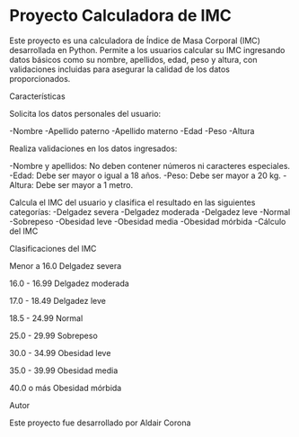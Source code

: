 # Proyecto Calculadora de IMC

Este proyecto es una calculadora de Índice de Masa Corporal (IMC) desarrollada en Python. Permite a los usuarios calcular su IMC ingresando datos básicos como su nombre, apellidos, edad, peso y altura, con validaciones incluidas para asegurar la calidad de los datos proporcionados.

Características

Solicita los datos personales del usuario:

-Nombre
-Apellido paterno
-Apellido materno
-Edad
-Peso
-Altura

Realiza validaciones en los datos ingresados:

-Nombre y apellidos: No deben contener números ni caracteres especiales.
-Edad: Debe ser mayor o igual a 18 años.
-Peso: Debe ser mayor a 20 kg.
-Altura: Debe ser mayor a 1 metro.

Calcula el IMC del usuario y clasifica el resultado en las siguientes categorías:
-Delgadez severa
-Delgadez moderada
-Delgadez leve
-Normal
-Sobrepeso
-Obesidad leve
-Obesidad media
-Obesidad mórbida
-Cálculo del IMC


Clasificaciones del IMC


Menor a 16.0
Delgadez severa


16.0 - 16.99
Delgadez moderada

17.0 - 18.49
Delgadez leve

18.5 - 24.99
Normal

25.0 - 29.99
Sobrepeso

30.0 - 34.99
Obesidad leve

35.0 - 39.99
Obesidad media

40.0 o más
Obesidad mórbida

Autor

Este proyecto fue desarrollado por Aldair Corona